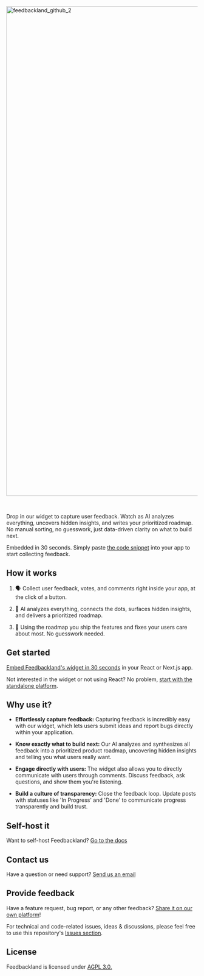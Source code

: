 <img width="2473" height="1286" alt="feedbackland_github_2" src="https://github.com/user-attachments/assets/4ffa6a24-7107-4e58-bb9e-24fa19e25af1" />

&nbsp;

Drop in our widget to capture user feedback. Watch as AI analyzes everything, uncovers hidden insights, and writes your prioritized roadmap. No manual sorting, no guesswork, just data-driven clarity on what to build next.

Embedded in 30 seconds. Simply paste [the code snippet](https://www.feedbackland.com/#embed) into your app to start collecting feedback.

## How it works

1. 🗣️ Collect user feedback, votes, and comments right inside your app, at the click of a button.

2. 🤖 AI analyzes everything, connects the dots, surfaces hidden insights, and delivers a prioritized roadmap.

3. 🚀 Using the roadmap you ship the features and fixes your users care about most. No guesswork needed.

## Get started

[Embed Feedbackland's widget in 30 seconds](https://www.feedbackland.com/#embed) in your React or Next.js app.

Not interested in the widget or not using React? No problem, [start with the standalone platform](https://get-started.feedbackland.com).

## Why use it?

- **Effortlessly capture feedback:** Capturing feedback is incredibly easy with our widget, which lets users submit ideas and report bugs directly within your application.

- **Know exactly what to build next:** Our AI analyzes and synthesizes all feedback into a prioritized product roadmap, uncovering hidden insights and telling you what users really want.

- **Engage directly with users:** The widget also allows you to directly communicate with users through comments. Discuss feedback, ask questions, and show them you're listening.

- **Build a culture of transparency:** Close the feedback loop. Update posts with statuses like 'In Progress' and 'Done' to communicate progress transparently and build trust.

## Self-host it

Want to self-host Feedbackland? [Go to the docs](https://github.com/feedbackland/feedbackland/blob/main/SELFHOSTING.md)

## Contact us

Have a question or need support? [Send us an email](mailto:hello@feedbackland.com)

## Provide feedback

Have a feature request, bug report, or any other feedback? [Share it on our own platform](https://dogfood.feedbackland.com)!

For technical and code-related issues, ideas & discussions, please feel free to use this repository's [Issues section](https://github.com/feedbackland/feedbackland/issues).

## License

Feedbackland is licensed under [AGPL 3.0.](https://github.com/feedbackland/feedbackland?tab=AGPL-3.0-1-ov-file)
